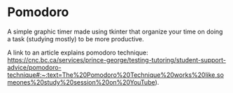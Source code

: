 # Pomodoro

A simple graphic timer made using tkinter that organize your time on doing a task (studying mostly) to be more productive.

A link to an article explains pomodoro technique:
https://cnc.bc.ca/services/prince-george/testing-tutoring/student-support-advice/pomodoro-technique#:~:text=The%20Pomodoro%20Technique%20works%20like,someones%20study%20session%20on%20YouTube).
